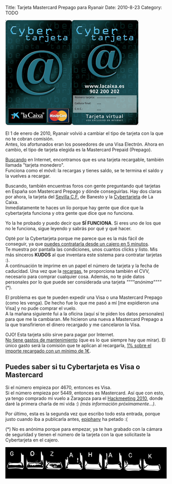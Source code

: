 Title: Tarjeta Mastercard Prepago para Ryanair
Date: 2010-8-23
Category: TODO

![cybertarjeta caixa](/img/cybertarjeta.png)

 El 1 de enero de 2010, Ryanair volvió a cambiar el tipo de tarjeta con la que no te cobran comisión.  
 Antes, los afortunados eran los poseedores de una Visa Electrón. Ahora en cambio, el tipo de tarjeta elegida es la Mastercard Prepaid
(Prepago).

[Buscando](http://www.mastercard.com/us/personal/es/prepagada/tarjetas.html) en Internet, encontramos que es una tarjeta recargable, también
llamada "tarjeta monedero".  
 Funciona como el móvil: la recargas y tienes saldo, se te termina el saldo y la vuelves a recargar.

Buscando, también encuentras foros con gente preguntando qué tarjetas en España son Mastercard Prepago y dónde conseguirlas. Hay dos claras
por ahora, la tarjeta del [Sevilla C.F.](http://www.sevillafc.es/_www/taquilla.php?op=abo2&c=12) de Banesto y la
[Cybertarjeta](http://portal.lacaixa.es/tarjetas/cybertarjeta_es.html) de La Caixa.  
 Inmediatamente te haces un lío porque hay gente que dice que la cybertarjeta funciona y otra gente que dice que no funciona.

Yo la he probado y puedo decir que **SÍ FUNCIONA**. Si eres uno de los que no le funciona, sigue leyendo y sabrás por qué y qué hacer.

Opté por la Cybertarjeta porque me parece que es la más fácil de conseguir, ya que [puedes contratarla desde un cajero en 5
minutos](http://portal.lacaixa.es/tarjetas/cybertarjetafaq_es.html#pregunta04).  
 Te muestra por pantalla las condiciones, unos cuantos clicks y listo. Mis más sinceros **KUDOS** al que inventara este sistema para
contratar tarjetas :).  
 A continuación te imprime en un papel el número de tarjeta y la fecha de caducidad. Una vez que la
[recargas](http://portal.lacaixa.es/tarjetas/cybertarjetafaq_es.html#pregunta07), te proporciona también el CVV, necesario para comprar
cualquier cosa. Además, no te pide datos personales por lo que puede ser considerada una tarjeta *""""anónima""""* (*).

El problema es que te pueden expedir una Visa o una Mastercard Prepago (como les venga). De hecho fue lo que me pasó a mí [me expidieron una
Visa] y no pude comprar el vuelo.  
 A la mañana siguiente fui a la oficina (aquí sí te piden los datos personales) para que me la cambiaran. Me hicieron una nueva a Mastercard
Prepago a la que transfirieron el dinero recargado y me cancelaron la Visa.

OJO! Esta tarjeta sólo sirve para pagar por Internet.  
 [No tiene gastos de mantenimiento](http://portal.lacaixa.es/tarjetas/cybertarjetafaq_es.html#pregunta04) (que es lo que siempre hay que
mirar). El único gasto será la comisión que te aplican al recargarla, [1% sobre el importe recargado con un mínimo de
1€](http://portal.lacaixa.es/tarjetas/cybertarjetafaq_es.html#pregunta00).

## Puedes saber si tu Cybertarjeta es Visa o Mastercard

 Si el número empieza por 4670, entonces es Visa.  
 Si el número empieza por 5449, entonces es Mastercard. Así que con esto, ya tengo comprado mi vuelo a Zaragoza para el [Hackmeeting
2010](http://sindominio.net/hackmeeting/index.php?title=Portada), donde daré la primera charla de mi vida :) *(más información
próximamente...)*.

Por último, esta es la segunda vez que escribo todo esta entrada, porque justo cuando iba a publicarla antes,
[epiphany](http://projects.gnome.org/epiphany/) ha petado :(

(*) No es anónima porque para empezar, ya te han grabado con la cámara de seguridad y tienen el número de la tarjeta con la que
solicitaste la Cybertarjeta en el cajero.

[![banner gozahack](/img/Baner_gozahack.png)](http://sindominio.net/hackmeeting/index.php?title=Portada)
